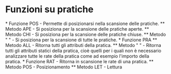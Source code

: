 # Funzioni su pratiche
 \*  Funzione POS - Permette di posizionarsi nella scansione delle pratiche.
 \*\*  Metodo APE - Si posiziona per la scansione delle pratiche aperte.
 \*\*  Metodo CHI -  Si posiziona per la scansione delle pratiche chiuse.
 \*\*  Metodo " " -  Si posiziona per la scansione di tutte le pratiche.
 \*  Funzione PRA
 \*\*  Metodo ALL -  Ritorna tutti gli attributi della pratica.
 \*\*  Metodo " " -  Ritorna tutti gli attributi statici della pratica, cioè quelli per i quali non è necessario analizzare tutte le rate della pratica come ad esempio l'importo della pratica.
 \*  Funzione RAT -  Ritorna in scansione le rate di una pratica.
 \*\*  Metodo POS -  Posizionamento
 \*\*  Metodo LET -  Lettura
